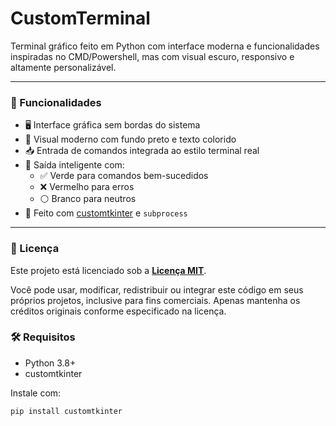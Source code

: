 # CustomTerminal

Terminal gráfico feito em Python com interface moderna e funcionalidades inspiradas no CMD/Powershell, mas com visual escuro, responsivo e altamente personalizável.

---

### 🧩 Funcionalidades

- 🖥️ Interface gráfica sem bordas do sistema
- 🎨 Visual moderno com fundo preto e texto colorido
- 📥 Entrada de comandos integrada ao estilo terminal real
- 🧠 Saída inteligente com:
  - ✅ Verde para comandos bem-sucedidos
  - ❌ Vermelho para erros
  - ⚪ Branco para neutros
- 🐍 Feito com [customtkinter](https://github.com/TomSchimansky/CustomTkinter) e `subprocess`

---

### 📄 Licença

Este projeto está licenciado sob a **[Licença MIT](LICENSE)**.

Você pode usar, modificar, redistribuir ou integrar este código em seus próprios projetos, inclusive para fins comerciais. Apenas mantenha os créditos originais conforme especificado na licença.

### 🛠️ Requisitos

- Python 3.8+
- customtkinter

Instale com:

```bash
pip install customtkinter
